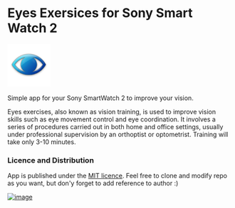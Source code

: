 # Eyes Exersices for Sony Smart Watch 2


![image](https://raw.githubusercontent.com/zasadnyy/vision-trainer-sw2/master/app/visionTraining/src/main/res/drawable-xhdpi/ic_launcher.png)

Simple app for your Sony SmartWatch 2 to improve your vision.

Eyes exercises, also known as vision training, is used to improve vision skills such as eye movement control and eye coordination. It involves a series of procedures carried out in both home and office settings, usually under professional supervision by an orthoptist or optometrist. Training will take only 3-10 minutes.



### Licence and Distribution
App is published under the [MIT licence](http://choosealicense.com/licenses/mit/). Feel free to clone and modify repo as you want, but don'y forget to add reference to author :)



[![image](http://developer.android.com/images/brand/en_generic_rgb_wo_60.png)](https://play.google.com/store/apps/details?id=ua.org.zasadnyy.visiontrainer)
